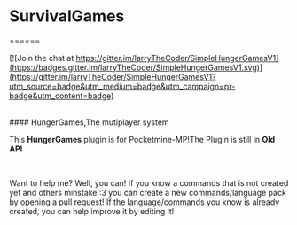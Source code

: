 # SurvivalGames
======

[![Join the chat at https://gitter.im/larryTheCoder/SimpleHungerGamesV1](https://badges.gitter.im/larryTheCoder/SimpleHungerGamesV1.svg)](https://gitter.im/larryTheCoder/SimpleHungerGamesV1?utm_source=badge&utm_medium=badge&utm_campaign=pr-badge&utm_content=badge)



</br>
#### HungerGames,The mutiplayer system
</br>


This **HungerGames** plugin is for Pocketmine-MP!The Plugin is still in **Old API**
</br>


</br>

Want to help me? Well, you can! If you know a commands that is not created yet and others minstake :3 you can create a new commands/language pack by opening a pull request! If the language/commands you know is already created, you can help improve it by editing it!
